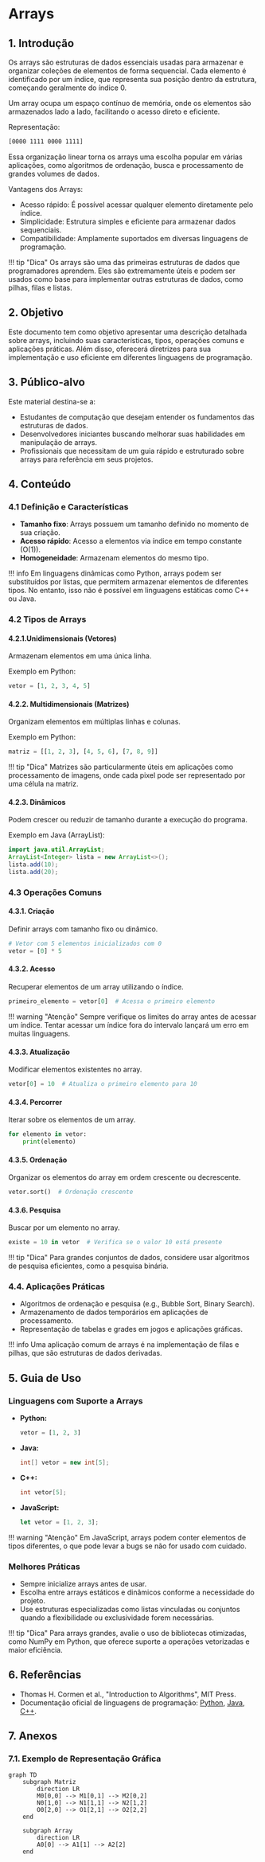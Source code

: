# Arrays

## 1. Introdução

Os arrays são estruturas de dados essenciais usadas para armazenar e organizar coleções de elementos de forma sequencial. Cada elemento é identificado por um índice, que representa sua posição dentro da estrutura, começando geralmente do índice 0.

Um array ocupa um espaço contínuo de memória, onde os elementos são armazenados lado a lado, facilitando o acesso direto e eficiente.

Representação:

```bash
[0000 1111 0000 1111]
```

Essa organização linear torna os arrays uma escolha popular em várias aplicações, como algoritmos de ordenação, busca e processamento de grandes volumes de dados.

Vantagens dos Arrays:

- Acesso rápido: É possível acessar qualquer elemento diretamente pelo índice.
- Simplicidade: Estrutura simples e eficiente para armazenar dados sequenciais.
- Compatibilidade: Amplamente suportados em diversas linguagens de programação.

!!! tip "Dica"
    Os arrays são uma das primeiras estruturas de dados que programadores aprendem. Eles são extremamente úteis e podem ser usados como base para implementar outras estruturas de dados, como pilhas, filas e listas.

## 2. Objetivo

Este documento tem como objetivo apresentar uma descrição detalhada sobre arrays, incluindo suas características, tipos, operações comuns e aplicações práticas. Além disso, oferecerá diretrizes para sua implementação e uso eficiente em diferentes linguagens de programação.

## 3. Público-alvo

Este material destina-se a:

- Estudantes de computação que desejam entender os fundamentos das estruturas de dados.
- Desenvolvedores iniciantes buscando melhorar suas habilidades em manipulação de arrays.
- Profissionais que necessitam de um guia rápido e estruturado sobre arrays para referência em seus projetos.

## 4. Conteúdo

### 4.1 Definição e Características

- **Tamanho fixo**: Arrays possuem um tamanho definido no momento de sua criação.
- **Acesso rápido**: Acesso a elementos via índice em tempo constante (O(1)).
- **Homogeneidade**: Armazenam elementos do mesmo tipo.

!!! info
    Em linguagens dinâmicas como Python, arrays podem ser substituídos por listas, que permitem armazenar elementos de diferentes tipos. No entanto, isso não é possível em linguagens estáticas como C++ ou Java.

### 4.2 Tipos de Arrays

#### 4.2.1.Unidimensionais (Vetores)

Armazenam elementos em uma única linha.

Exemplo em Python:

```python
vetor = [1, 2, 3, 4, 5]
```

#### 4.2.2. Multidimensionais (Matrizes)

Organizam elementos em múltiplas linhas e colunas.

Exemplo em Python:

```python
matriz = [[1, 2, 3], [4, 5, 6], [7, 8, 9]]
```

!!! tip "Dica"
    Matrizes são particularmente úteis em aplicações como processamento de imagens, onde cada pixel pode ser representado por uma célula na matriz.

#### 4.2.3. Dinâmicos

Podem crescer ou reduzir de tamanho durante a execução do programa.

Exemplo em Java (ArrayList):

```java
import java.util.ArrayList;
ArrayList<Integer> lista = new ArrayList<>();
lista.add(10);
lista.add(20);
```

### 4.3 Operações Comuns

#### 4.3.1. Criação

Definir arrays com tamanho fixo ou dinâmico.

```python
# Vetor com 5 elementos inicializados com 0
vetor = [0] * 5
```

#### 4.3.2. Acesso

Recuperar elementos de um array utilizando o índice.

```python
primeiro_elemento = vetor[0]  # Acessa o primeiro elemento
```

!!! warning "Atenção"
    Sempre verifique os limites do array antes de acessar um índice. Tentar acessar um índice fora do intervalo lançará um erro em muitas linguagens.

#### 4.3.3. Atualização

Modificar elementos existentes no array.

```python
vetor[0] = 10  # Atualiza o primeiro elemento para 10
```

#### 4.3.4. Percorrer

Iterar sobre os elementos de um array.

```python
for elemento in vetor:
    print(elemento)
```

#### 4.3.5. Ordenação

Organizar os elementos do array em ordem crescente ou decrescente.

```python
vetor.sort()  # Ordenação crescente
```

#### 4.3.6. Pesquisa

Buscar por um elemento no array.

```python
existe = 10 in vetor  # Verifica se o valor 10 está presente
```

!!! tip "Dica"
    Para grandes conjuntos de dados, considere usar algoritmos de pesquisa eficientes, como a pesquisa binária.

### 4.4. Aplicações Práticas

- Algoritmos de ordenação e pesquisa (e.g., Bubble Sort, Binary Search).
- Armazenamento de dados temporários em aplicações de processamento.
- Representação de tabelas e grades em jogos e aplicações gráficas.

!!! info
    Uma aplicação comum de arrays é na implementação de filas e pilhas, que são estruturas de dados derivadas.

## 5. Guia de Uso

### Linguagens com Suporte a Arrays

- **Python:**

  ```python
  vetor = [1, 2, 3]
  ```

- **Java:**

  ```java
  int[] vetor = new int[5];
  ```

- **C++:**

  ```cpp
  int vetor[5];
  ```

- **JavaScript:**

  ```javascript
  let vetor = [1, 2, 3];
  ```

!!! warning "Atenção"
    Em JavaScript, arrays podem conter elementos de tipos diferentes, o que pode levar a bugs se não for usado com cuidado.

### Melhores Práticas

- Sempre inicialize arrays antes de usar.
- Escolha entre arrays estáticos e dinâmicos conforme a necessidade do projeto.
- Use estruturas especializadas como listas vinculadas ou conjuntos quando a flexibilidade ou exclusividade forem necessárias.

!!! tip "Dica"
    Para arrays grandes, avalie o uso de bibliotecas otimizadas, como NumPy em Python, que oferece suporte a operações vetorizadas e maior eficiência.

## 6. Referências

- Thomas H. Cormen et al., "Introduction to Algorithms", MIT Press.
- Documentação oficial de linguagens de programação: [Python](https://docs.python.org), [Java](https://docs.oracle.com/en/java/), [C++](https://cplusplus.com/).

## 7. Anexos

### 7.1. Exemplo de Representação Gráfica

```mermaid
graph TD
    subgraph Matriz
        direction LR
        M0[0,0] --> M1[0,1] --> M2[0,2]
        N0[1,0] --> N1[1,1] --> N2[1,2]
        O0[2,0] --> O1[2,1] --> O2[2,2]
    end

    subgraph Array
        direction LR
        A0[0] --> A1[1] --> A2[2]
    end
```

